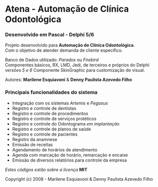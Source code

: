 # Atena - Automação de Clínica Odontológica

### Desenvolvido em Pascal - Delphi 5/6

Projeto desenvolvido para **Automação de Clínica Odontológica**.  
Com o objetivo de atender demanda de cliente específico.

Banco de Dados utilizado: _Paradox_ ou _Firebird_  
Componentes básicos, RX, LMD, Jedi, de terceiros e próprios do Delphi _versões 5 e 6_
Componente SkinGraphic para customização de visual.

Autores: **Marilene Esquiavoni** & **Denny Paulista Azevedo Filho**

### Principais funcionalidades do sistema

- Integração com os sistemas _Artemis_ e _Pegasus_
- Registro e controle de dentistas
- Registro e controle de procedimentos
- Registro e controle de serviços protéticos
- Registro e controle do Odontograma _em implantação_
- Registro e controle de planos de saúde
- Registro e controle de pacientes
- Registro da anamnese
- Emissão de receitas
- Agendamento de horários de atendimento
- Agenda com marcação de horário, remarcação e encaixe
- Emissão de diversos relatórios para controle da empresa

_Estes códigos estão sobre a licença_ **MIT**

Copyright (c) 2008 - Marilene Esquiavoni & Denny Paulista Azevedo Filho
